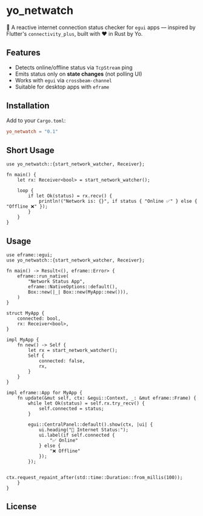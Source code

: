 # yo_netwatch

📡 A reactive internet connection status checker for `egui` apps — inspired by Flutter's `connectivity_plus`, built with ❤️ in Rust by Yo.

## Features

- Detects online/offline status via `TcpStream` ping
- Emits status only on **state changes** (not polling UI)
- Works with `egui` via `crossbeam-channel`
- Suitable for desktop apps with `eframe`

## Installation

Add to your `Cargo.toml`:

```toml
yo_netwatch = "0.1"
```

## Short Usage

```
use yo_netwatch::{start_network_watcher, Receiver};

fn main() {
    let rx: Receiver<bool> = start_network_watcher();

    loop {
        if let Ok(status) = rx.recv() {
            println!("Network is: {}", if status { "Online ✅" } else { "Offline ❌" });
        }
    }
}
```

## Usage

```
use eframe::egui;
use yo_netwatch::{start_network_watcher, Receiver};

fn main() -> Result<(), eframe::Error> {
    eframe::run_native(
        "Network Status App",
        eframe::NativeOptions::default(),
        Box::new(|_| Box::new(MyApp::new())),
    )
}

struct MyApp {
    connected: bool,
    rx: Receiver<bool>,
}

impl MyApp {
    fn new() -> Self {
        let rx = start_network_watcher();
        Self {
            connected: false,
            rx,
        }
    }
}

impl eframe::App for MyApp {
    fn update(&mut self, ctx: &egui::Context, _: &mut eframe::Frame) {
        while let Ok(status) = self.rx.try_recv() {
            self.connected = status;
        }

        egui::CentralPanel::default().show(ctx, |ui| {
            ui.heading("📡 Internet Status:");
            ui.label(if self.connected {
                "✅ Online"
            } else {
                "❌ Offline"
            });
        });

        ctx.request_repaint_after(std::time::Duration::from_millis(100));
    }
}
```

## License
